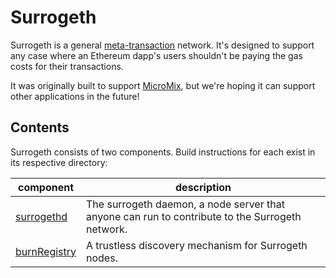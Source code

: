 # Surrogeth

Surrogeth is a general [meta-transaction](https://medium.com/@austin_48503/ethereum-meta-transactions-90ccf0859e84)
network. It's designed to support any case where an Ethereum dapp's users shouldn't be paying the gas costs for their transactions.

It was originally built to support [MicroMix](https://micromix.app), but we're hoping it can support other applications in the future!

## Contents

Surrogeth consists of two components. Build instructions for each exist in its respective directory:

| component | description |
|---|---|
| [surrogethd](https://github.com/lsankar4033/surrogeth/tree/master/surrogethd) | The surrogeth daemon, a node server that anyone can run to contribute to the Surrogeth network. |
| [burnRegistry](https://github.com/lsankar4033/surrogeth/tree/master/burnRegistry) | A trustless discovery mechanism for Surrogeth nodes. |

